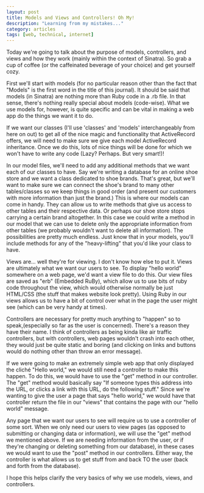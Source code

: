 ```yaml
---
layout: post
title: Models and Views and Controllers! Oh My!
description: "Learning from my mistakes..."
category: articles
tags: [web, technical, internet]
---
```


Today we're going to talk about the purpose of models, controllers, and views and how they work (mainly within the context of Sinatra). So grab a cup of coffee (or the caffeinated beverage of your choice) and get yourself cozy.

First we'll start with models (for no particular reason other than the fact that "Models" is the first word in the title of this journal). It should be said that models (in Sinatra) are nothing more than Ruby code in a .rb file. In that sense, there's nothing really special about models (code-wise). What we use models for, however, is quite specific and can be vital in making a web app do the things we want it to do. 

If we want our classes (I'll use 'classes' and 'models' interchangeably from here on out) to get all of the nice magic and functionality that ActiveRecord offers, we will need to make sure we give each model ActiveRecord inheritance. Once we do this, lots of nice things will be done for which we won't have to write any code (Lazy? Perhaps. But very smart!)! 

In our model files, we'll need to add any additional methods that we want each of our classes to have. Say we're writing a database for an online shoe store and we want a class dedicated to shoe brands. That's great, but we'll want to make sure we can connect the shoe's brand to many other tables/classes so we keep things in good order (and present our customers with more information than just the brand.) This is where our models can come in handy. They can allow us to write methods that give us access to other tables and their respective data. Or perhaps our shoe store stops carrying a certain brand altogether. In this case we could write a method in our model that we can use to delete only the appropriate information from other tables (we probably wouldn't want to delete all information). The possibilities are pretty much endless. Just know that in your models, you'll include methods for any of the "heavy-lifting" that you'd like your class to have.

Views are... well they're for viewing. I don't know how else to put it. Views are ultimately what we want our users to see. To display "hello world" somewhere on a web page, we'd want a view file to do this. Our view files are saved as "erb" (Embedded RuBy), which allow us to use bits of ruby code throughout the view, which would otherwise normally be just HTML/CSS (the stuff that makes website look pretty). Using Ruby in our views allows us to have a bit of control over what in the page the user might see (which can be very handy at times).

Controllers are necessary for pretty much anything to "happen" so to speak,(especially so far as the user is concerned). There's a reason they have their name. I think of controllers as being kinda like air traffic controllers, but with controllers, web pages wouldn't crash into each other, they would just be quite static and boring (and clicking on links and buttons would do nothing other than throw an error message).


If we were going to make an extremely simple web app that only displayed the cliché  "Hello world," we would still need a controller to make this happen. To do this, we would have to use the "get" method in our controller. The "get" method would basically say "If someone types this address into the URL, or clicks a link with this URL, do the following stuff." Since we're wanting to give the user a page that says "hello world," we would have that controller return the file in our "views" that contains the page with our "hello world" message.

Any page that we want our users to see will require us to use a controller of some sort. When we only need our users to view pages (as opposed to submitting or changing data or information), we will use the "get" method we mentioned above. If we are needing information from the user, or if they're changing or deleting something from our database), in these cases we would want to use the "post" method in our controllers. Either way, the controller is what allows us to get stuff from and back TO the user (back and forth from the database). 

I hope this helps clarify the very basics of why we use models, views, and controllers. 





